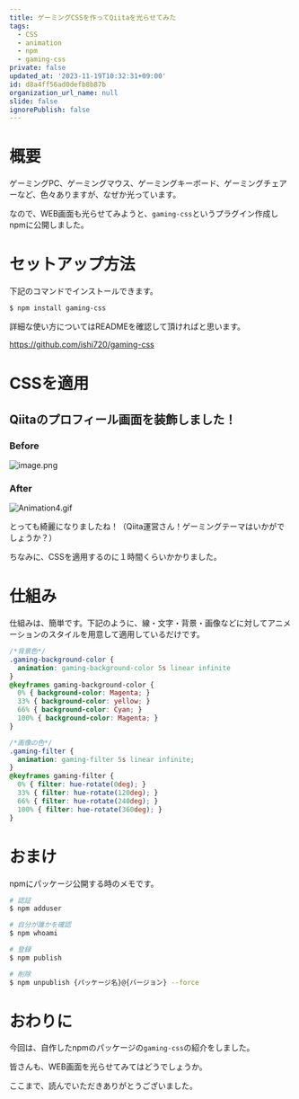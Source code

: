 ```yaml
---
title: ゲーミングCSSを作ってQiitaを光らせてみた
tags:
  - CSS
  - animation
  - npm
  - gaming-css
private: false
updated_at: '2023-11-19T10:32:31+09:00'
id: d8a4ff56ad0defb8b87b
organization_url_name: null
slide: false
ignorePublish: false
---
```

# 概要

ゲーミングPC、ゲーミングマウス、ゲーミングキーボード、ゲーミングチェアーなど、色々ありますが、なぜか光っています。

なので、WEB画面も光らせてみようと、`gaming-css`というプラグイン作成しnpmに公開しました。

# セットアップ方法

下記のコマンドでインストールできます。

```bash
$ npm install gaming-css
```

詳細な使い方についてはREADMEを確認して頂ければと思います。

https://github.com/ishi720/gaming-css

# CSSを適用

## Qiitaのプロフィール画面を装飾しました！

### Before

![image.png](https://qiita-image-store.s3.ap-northeast-1.amazonaws.com/0/473097/c2a7dca2-6b89-7836-ea05-22dd00c3d1d0.png)

### After

![Animation4.gif](https://qiita-image-store.s3.ap-northeast-1.amazonaws.com/0/473097/fd6efbee-2e1d-de3c-ae5b-27d444d71976.gif)

とっても綺麗になりましたね！（Qiita運営さん！ゲーミングテーマはいかがでしょうか？）

ちなみに、CSSを適用するのに１時間くらいかかりました。


# 仕組み

仕組みは、簡単です。下記のように、線・文字・背景・画像などに対してアニメーションのスタイルを用意して適用しているだけです。

```css
/*背景色*/
.gaming-background-color {
  animation: gaming-background-color 5s linear infinite
}
@keyframes gaming-background-color {
  0% { background-color: Magenta; }
  33% { background-color: yellow; }
  66% { background-color: Cyan; }
  100% { background-color: Magenta; }
}
```

```css
/*画像の色*/
.gaming-filter {
  animation: gaming-filter 5s linear infinite;
}
@keyframes gaming-filter {
  0% { filter: hue-rotate(0deg); }
  33% { filter: hue-rotate(120deg); }
  66% { filter: hue-rotate(240deg); }
  100% { filter: hue-rotate(360deg); }
}
```

# おまけ

npmにパッケージ公開する時のメモです。

```bash
# 認証
$ npm adduser

# 自分が誰かを確認
$ npm whoami

# 登録
$ npm publish

# 削除
$ npm unpublish {パッケージ名}@{バージョン} --force
```


# おわりに

今回は、自作したnpmのパッケージの`gaming-css`の紹介をしました。

皆さんも、WEB画面を光らせてみてはどうでしょうか。

ここまで、読んでいただきありがとうございました。

